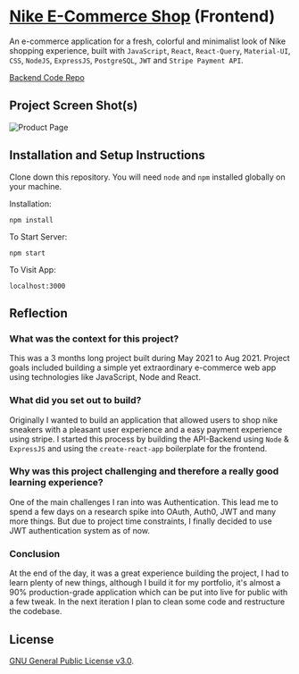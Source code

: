# [Nike E-Commerce Shop](https://nike-sneakshop.netlify.app/) (Frontend)

An e-commerce application for a fresh, colorful and minimalist look of Nike shopping experience, built with `JavaScript`, `React`, `React-Query`, `Material-UI`, `CSS`, `NodeJS`, `ExpressJS`, `PostgreSQL`, `JWT` and `Stripe Payment API`.

[Backend Code Repo](https://github.com/iKausik/nike-shop-rebuild-backend)

## Project Screen Shot(s)

![Product Page](https://raw.githubusercontent.com/iKausik/nike-shop-rebuild-frontend/master/src/assets/project-a.png)

## Installation and Setup Instructions

Clone down this repository. You will need `node` and `npm` installed globally on your machine.

Installation:

`npm install`

To Start Server:

`npm start`

To Visit App:

`localhost:3000`

## Reflection

### What was the context for this project?

This was a 3 months long project built during May 2021 to Aug 2021. Project goals included building a simple yet extraordinary e-commerce web app using technologies like JavaScript, Node and React.

### What did you set out to build?

Originally I wanted to build an application that allowed users to shop nike sneakers with a pleasant user experience and a easy payment experience using stripe. I started this process by building the API-Backend using `Node` & `ExpressJS` and using the `create-react-app` boilerplate for the frontend.

### Why was this project challenging and therefore a really good learning experience?

One of the main challenges I ran into was Authentication. This lead me to spend a few days on a research spike into OAuth, Auth0, JWT and many more things. But due to project time constraints, I finally decided to use JWT authentication system as of now.

### Conclusion

At the end of the day, it was a great experience building the project, I had to learn plenty of new things, although I build it for my portfolio, it's almost a 90% production-grade application which can be put into live for public with a few tweak. In the next iteration I plan to clean some code and restructure the codebase.

## License

[GNU General Public License v3.0](./LICENSE).
